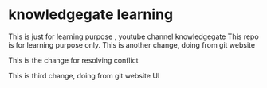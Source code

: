 # knowledgegate learning
This is just for learning purpose , youtube channel knowledgegate
This repo is for learning purpose only.
This is another change, doing from git website

This is the change for resolving conflict

This is third change, doing from git website UI

